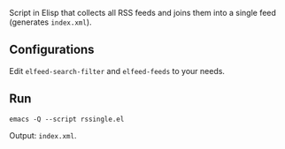 Script in Elisp that collects all RSS feeds and joins them into a single feed (generates `index.xml`).

## Configurations

Edit `elfeed-search-filter` and `elfeed-feeds` to your needs.

## Run

```
emacs -Q --script rssingle.el
```

Output: `index.xml`.
